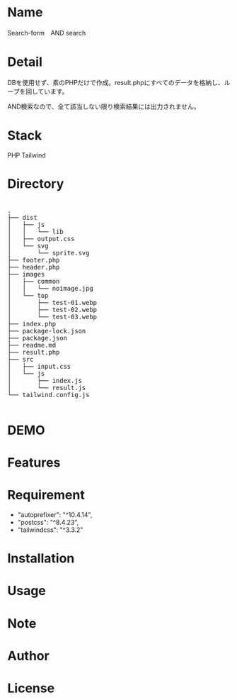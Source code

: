 # Name

Search-form　AND search

# Detail

DBを使用せず、素のPHPだけで作成。result.phpにすべてのデータを格納し、ループを回しています。

AND検索なので、全て該当しない限り検索結果には出力されません。


# Stack

PHP
Tailwind

# Directory

<pre>

.
├── dist
│   ├── js
│   │   └── lib
│   ├── output.css
│   └── svg
│       └── sprite.svg
├── footer.php
├── header.php
├── images
│   ├── common
│   │   └── noimage.jpg
│   └── top
│       ├── test-01.webp
│       ├── test-02.webp
│       └── test-03.webp
├── index.php
├── package-lock.json
├── package.json
├── readme.md
├── result.php
├── src
│   ├── input.css
│   └── js
│       ├── index.js
│       └── result.js
└── tailwind.config.js

</pre>

# DEMO

# Features

# Requirement

* "autoprefixer": "^10.4.14",
* "postcss": "^8.4.23",
* "tailwindcss": "^3.3.2"

# Installation

# Usage

# Note

# Author

# License
